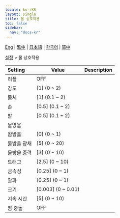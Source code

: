```yaml
---
locale: ko-rKR
layout: single
title: 물 상호작용
toc: false
sidebar:
  nav: "docs-kr"
---
```

[Eng](/dancexr/menu/2025.4/actor/water_interaction) | [繁中](/tw/dancexr/menu/2025.4/actor/water_interaction) | [日本語](/jp/dancexr/menu/2025.4/actor/water_interaction) | [한국어](/kr/dancexr/menu/2025.4/actor/water_interaction) | [简中](/zh/dancexr/menu/2025.4/actor/water_interaction)

[설정](../menu#설정) > 물 상호작용



| Setting | Value | Description |
| :--- | --- | :--- |
| 리플 | OFF | 
| 강도 | [1] (0 ~ 2) | 
| 몸체 | [1] (0.1 ~ 2) | 
| 손 | [0.5] (0.1 ~ 2) | 
| 발 | [0.5] (0.1 ~ 2) | 
| 물방울 || 
| 땀방울 | [0] (0 ~ 1) | 
| 물방울 광채 | [5] (0 ~ 20) | 
| 물방울 중력 | [3] (0 ~ 10) | 
| 드래그 | [2.5] (0 ~ 10) | 
| 금속성 | [0.25] (0 ~ 1) | 
| 알파 | [0.25] (0 ~ 1) | 
| 크기 | [0.003] (0 ~ 0.01) | 
| 지속 시간 | [5] (0 ~ 10) | 
| 땀 충돌 | OFF | 
